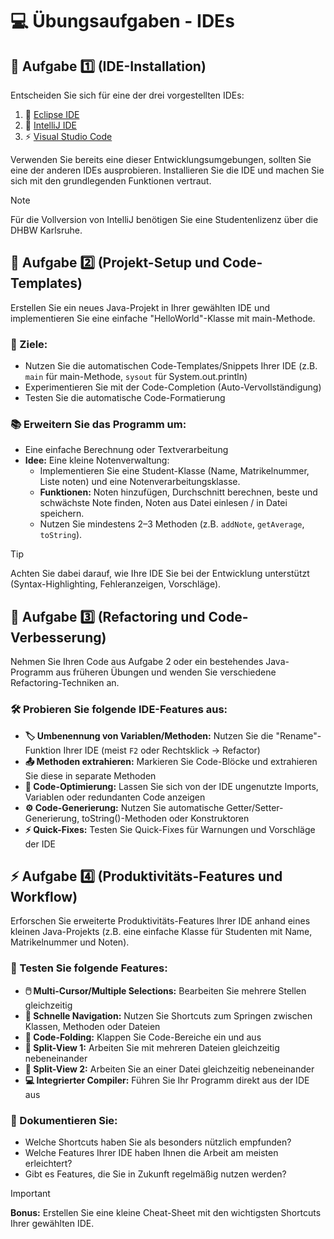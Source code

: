 # 💻 Übungsaufgaben - IDEs

## 🚀 Aufgabe 1️⃣ (IDE-Installation)

Entscheiden Sie sich für eine der drei vorgestellten IDEs:

1. 🌙 [Eclipse IDE](https://www.eclipse.org/)
2. 🧠 [IntelliJ IDE](https://www.jetbrains.com/de-de/idea/)
3. ⚡ [Visual Studio Code](https://code.visualstudio.com/)

Verwenden Sie bereits eine dieser Entwicklungsumgebungen, sollten Sie eine der anderen IDEs ausprobieren.
Installieren Sie die IDE und machen Sie sich mit den grundlegenden Funktionen vertraut.

> [!NOTE]
> Für die Vollversion von IntelliJ benötigen Sie eine Studentenlizenz über die DHBW Karlsruhe.

## 👋 Aufgabe 2️⃣ (Projekt-Setup und Code-Templates)

Erstellen Sie ein neues Java-Projekt in Ihrer gewählten IDE und implementieren Sie eine einfache "HelloWorld"-Klasse mit main-Methode.

### 🎯 Ziele:
- Nutzen Sie die automatischen Code-Templates/Snippets Ihrer IDE (z.B. `main` für main-Methode, `sysout` für System.out.println)
- Experimentieren Sie mit der Code-Completion (Auto-Vervollständigung)
- Testen Sie die automatische Code-Formatierung

### 📚 Erweitern Sie das Programm um:
- Eine einfache Berechnung oder Textverarbeitung
- **Idee:** Eine kleine Notenverwaltung:
  - Implementieren Sie eine Student-Klasse (Name, Matrikelnummer, Liste<Double> noten) und eine Notenverarbeitungsklasse.
  - **Funktionen:** Noten hinzufügen, Durchschnitt berechnen, beste und schwächste Note finden, Noten aus Datei einlesen / in Datei speichern.
  - Nutzen Sie mindestens 2–3 Methoden (z.B. `addNote`, `getAverage`, `toString`).

> [!TIP]
> Achten Sie dabei darauf, wie Ihre IDE Sie bei der Entwicklung unterstützt (Syntax-Highlighting, Fehleranzeigen, Vorschläge).

## 🔧 Aufgabe 3️⃣ (Refactoring und Code-Verbesserung)

Nehmen Sie Ihren Code aus Aufgabe 2 oder ein bestehendes Java-Programm aus früheren Übungen und wenden Sie verschiedene Refactoring-Techniken an.

### 🛠️ Probieren Sie folgende IDE-Features aus:
- **🏷️ Umbenennung von Variablen/Methoden:** Nutzen Sie die "Rename"-Funktion Ihrer IDE (meist `F2` oder Rechtsklick → Refactor)
- **📤 Methoden extrahieren:** Markieren Sie Code-Blöcke und extrahieren Sie diese in separate Methoden
- **🧹 Code-Optimierung:** Lassen Sie sich von der IDE ungenutzte Imports, Variablen oder redundanten Code anzeigen
- **⚙️ Code-Generierung:** Nutzen Sie automatische Getter/Setter-Generierung, toString()-Methoden oder Konstruktoren
- **⚡ Quick-Fixes:** Testen Sie Quick-Fixes für Warnungen und Vorschläge der IDE

## ⚡ Aufgabe 4️⃣ (Produktivitäts-Features und Workflow)

Erforschen Sie erweiterte Produktivitäts-Features Ihrer IDE anhand eines kleinen Java-Projekts (z.B. eine einfache Klasse für Studenten mit Name, Matrikelnummer und Noten).

### 🧪 Testen Sie folgende Features:
- **🖱️ Multi-Cursor/Multiple Selections:** Bearbeiten Sie mehrere Stellen gleichzeitig
- **🧭 Schnelle Navigation:** Nutzen Sie Shortcuts zum Springen zwischen Klassen, Methoden oder Dateien
- **📁 Code-Folding:** Klappen Sie Code-Bereiche ein und aus
- **🔗 Split-View 1:** Arbeiten Sie mit mehreren Dateien gleichzeitig nebeneinander
- **🔗 Split-View 2:** Arbeiten Sie an einer Datei gleichzeitig nebeneinander
- **💻 Integrierter Compiler:** Führen Sie Ihr Programm direkt aus der IDE aus

### 📝 Dokumentieren Sie:
- Welche Shortcuts haben Sie als besonders nützlich empfunden?
- Welche Features Ihrer IDE haben Ihnen die Arbeit am meisten erleichtert?
- Gibt es Features, die Sie in Zukunft regelmäßig nutzen werden?

> [!IMPORTANT]
> **Bonus:** Erstellen Sie eine kleine Cheat-Sheet mit den wichtigsten Shortcuts Ihrer gewählten IDE.
